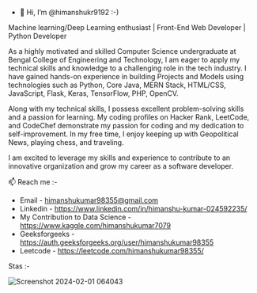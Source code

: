 - 👋 Hi, I’m @himanshukr9192 :-)

Machine learning/Deep Learning enthusiast | Front-End Web Developer | Python Developer 

As a highly motivated and skilled Computer Science undergraduate at Bengal College of Engineering and Technology, I am eager to apply my technical skills and knowledge to a challenging role in the tech industry. I have gained hands-on experience in building Projects and Models using technologies such as Python, Core Java, MERN Stack, HTML/CSS, JavaScript, Flask, Keras, TensorFlow, PHP, OpenCV.

Along with my technical skills, I possess excellent problem-solving skills and a passion for learning. My coding profiles on Hacker Rank, LeetCode, and CodeChef demonstrate my passion for coding and my dedication to self-improvement. In my free time, I enjoy keeping up with Geopolitical News, playing chess, and traveling.

I am excited to leverage my skills and experience to contribute to an innovative organization and grow my career as a software developer.


📫 Reach me :-
- Email - himanshukumar98355@gmail.com
- Linkedin - https://www.linkedin.com/in/himanshu-kumar-024592235/
- My Contribution to Data Science - https://www.kaggle.com/himanshukumar7079
- Geeksforgeeks - https://auth.geeksforgeeks.org/user/himanshukumar98355
- Leetcode - https://leetcode.com/himanshukumar98355/

Stas :-

![Screenshot 2024-02-01 064043](https://github.com/himanshukr9192/himanshukr9192/assets/99739276/c22b5fe3-9cfc-433e-95a5-b0efe9d42454)

<!---
himanshukr9192/himanshukr9192 is a ✨ special ✨ repository because its `README.md` (this file) appears on your GitHub profile.
You can click the Preview link to take a look at your changes.
--->
